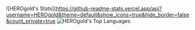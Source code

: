 ![HEROgold's Stats](https://github-readme-stats.vercel.app/api?username=HEROgold&theme=default&show_icons=true&hide_border=false&count_private=true
![HEROgold's Top Languages](https://github-readme-stats.vercel.app/api/top-langs/?username=HEROgold&theme=default&show_icons=true&hide_border=false&layout=compact)
<!--
**HEROgold/HEROgold** is a ✨ _special_ ✨ repository because its `README.md` (this file) appears on your GitHub profile.

Here are some ideas to get you started:

- 🔭 I’m currently working on ...
- 🌱 I’m currently learning ...
- 👯 I’m looking to collaborate on ...
- 🤔 I’m looking for help with ...
- 💬 Ask me about ...
- 📫 How to reach me: ...
- 😄 Pronouns: ...
- ⚡ Fun fact: ...
-->

